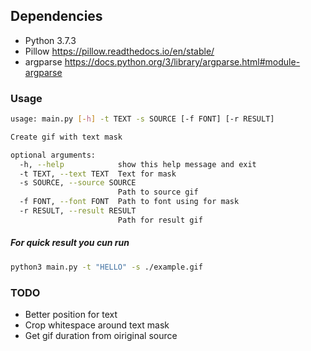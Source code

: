 ## Dependencies
- Python 3.7.3
- Pillow https://pillow.readthedocs.io/en/stable/
- argparse https://docs.python.org/3/library/argparse.html#module-argparse

### Usage
```bash
usage: main.py [-h] -t TEXT -s SOURCE [-f FONT] [-r RESULT]

Create gif with text mask

optional arguments:
  -h, --help            show this help message and exit
  -t TEXT, --text TEXT  Text for mask
  -s SOURCE, --source SOURCE
                        Path to source gif
  -f FONT, --font FONT  Path to font using for mask
  -r RESULT, --result RESULT
                        Path for result gif
```

##### For quick result you cun run

```bash
python3 main.py -t "HELLO" -s ./example.gif
```

### TODO
- Better position for text
- Crop whitespace around text mask
- Get gif duration from oiriginal source
